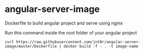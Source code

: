 # angular-server-image
Dockerfile to build angular project and serve using nginx

Run this command inside the root folder of your angular project

```curl https://raw.githubusercontent.com/jnt0r/angular-server-image/master/Dockerfile | docker build -f - . -t image-name```
